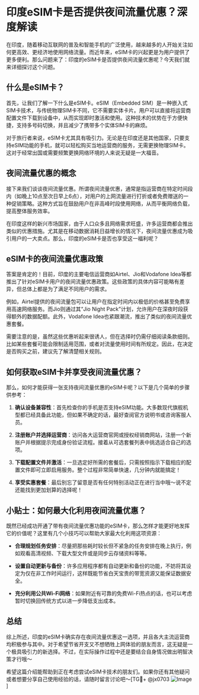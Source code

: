 # 印度eSIM卡是否提供夜间流量优惠？深度解读

在印度，随着移动互联网的普及和智能手机的广泛使用，越来越多的人开始关注如何更高效、更经济地使用网络流量。而近年来，eSIM卡的兴起更是为用户提供了更多便利。那么问题来了：印度的eSIM卡是否提供夜间流量优惠呢？今天我们就来详细探讨这个问题。

## 什么是eSIM卡？

首先，让我们了解一下什么是eSIM卡。eSIM（Embedded SIM）是一种嵌入式SIM卡技术，与传统物理SIM卡不同，它不需要实体卡片。用户可以直接将运营商配置文件下载到设备中，从而实现即时激活和使用。这种技术的优势在于方便快捷，支持多号码切换，并且减少了携带多个实体SIM卡的麻烦。

对于旅行者来说，eSIM卡尤其具有吸引力。无论是在印度还是其他国家，只要支持eSIM功能的手机，就可以轻松购买当地运营商的服务，无需更换物理SIM卡。这对于经常出国或需要频繁更换网络环境的人来说无疑是一大福音。

## 夜间流量优惠的概念

接下来我们谈谈夜间流量优惠。所谓夜间流量优惠，通常是指运营商在特定时间段内（如晚上10点至次日早上6点），对用户的上网流量进行打折或者免费赠送的一种促销策略。这种方式旨在鼓励用户在非高峰时段使用网络，从而平衡网络负载，提高整体服务效率。

在印度这样的新兴市场国家，由于人口众多且网络需求旺盛，许多运营商都会推出类似的优惠措施。尤其是在移动数据消耗日益增长的情况下，夜间流量优惠成为吸引用户的一大卖点。那么，印度的eSIM卡是否也享受这一福利呢？

## eSIM卡的夜间流量优惠政策

答案是肯定的！目前，印度的主要电信运营商如Airtel、Jio和Vodafone Idea等都推出了针对eSIM卡用户的夜间流量优惠政策。这些政策的具体内容可能略有差异，但总体上都是为了满足不同用户的需求。

例如，Airtel提供的夜间流量包可以让用户在指定时间内以极低的价格甚至免费享用高速网络服务。而Jio则通过其“Jio Night Pack”计划，允许用户在深夜时段获得额外的数据配额。此外，Vodafone Idea也紧跟潮流，推出了类似的夜间流量优惠套餐。

需要注意的是，虽然这些优惠听起来很诱人，但在选择时仍需仔细阅读条款细则。比如某些套餐可能会限制适用范围，或者对流量使用时间有所规定。因此，在决定是否购买之前，建议先了解清楚相关规则。

## 如何获取eSIM卡并享受夜间流量优惠？

那么，如何才能获得一张支持夜间流量优惠的eSIM卡呢？以下是几个简单的步骤供参考：

1. **确认设备兼容性**：首先检查你的手机是否支持eSIM功能。大多数现代旗舰机型都已经具备此功能，但如果不确定的话，最好查阅官方说明书或咨询客服人员。
   
2. **注册账户并选择运营商**：访问各大运营商官网或授权经销商网站，注册一个新账户并根据提示完成身份验证流程。接着从可选套餐列表中挑选适合自己的选项。

3. **下载配置文件并激活**：一旦选定好所需的套餐后，只需按照指示下载相应的配置文件即可立即启用服务。整个过程非常简单快速，几分钟内就能搞定！

4. **享受实惠套餐**：最后别忘了留意是否有任何特别活动正在进行当中哦～说不定还能找到更加划算的选择呢！

## 小贴士：如何最大化利用夜间流量优惠？

既然已经成功开通了带有夜间流量优惠功能的eSIM卡，那么怎样才能更好地发挥它的价值呢？这里有几个小技巧可以帮助大家最大化利用这项资源：

- **合理规划任务安排**：尽量把那些耗时较长但不紧急的任务安排在晚上执行，例如观看高清视频、下载大型文件或是同步云存储资料等等。
  
- **设置自动更新与备份**：许多应用程序都有自动更新和备份的功能，不妨将其设定为仅在非工作时间运行，这样既能节省白天宝贵的带宽资源又能保证数据安全。
  
- **充分利用公共Wi-Fi网络**：如果附近有可靠的免费Wi-Fi热点的话，也可以考虑暂时切换回传统方式以进一步降低支出成本。

## 总结

综上所述，印度的eSIM卡确实存在夜间流量优惠这一选项，并且各大主流运营商均积极参与其中。对于希望节省开支又不想牺牲上网体验的朋友而言，这无疑是一个极具吸引力的新选择。不过，在实际操作过程中还是要结合自身情况做出明智决策才行哦～

希望这篇介绍能帮助到正在考虑尝试eSIM卡技术的朋友们。如果你还有其他疑问或者想要分享自己使用经验的话，请随时留言讨论吧～[TG💪+ @jx0703 ![Image](https://github.com/user-attachments/assets/dbca1d08-cadb-493c-b0ec-ad6f7a83f270)]